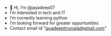 - 👋 Hi, I’m @jayadeep07
-  I’m interested in tech and IT
-  I’m currently learning python
-  I’m looking forward for greater opportunities
-  Contact email id "jayadeeptirumala@gmail.com"

<!---
jayadeep07/jayadeep07 is a ✨ special ✨ repository because its `README.md` (this file) appears on your GitHub profile.
You can click the Preview link to take a look at your changes.
--->
